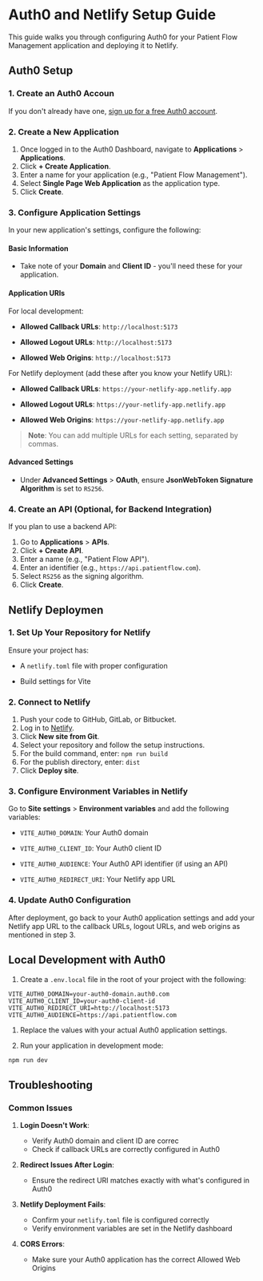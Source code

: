 
# Auth0 and Netlify Setup Guide

This guide walks you through configuring Auth0 for your Patient Flow
Management application and deploying it to Netlify.

## Auth0 Setup

### 1. Create an Auth0 Accoun

If you don't already have one, [sign up for a free Auth0 account](https://auth0.com/signup).

### 2. Create a New Application

1. Once logged in to the Auth0 Dashboard, navigate to
   **Applications** > **Applications**.
2. Click **+ Create Application**.
3. Enter a name for your application
   (e.g., "Patient Flow Management").
4. Select **Single Page Web Application** as the application type.
5. Click **Create**.

### 3. Configure Application Settings

In your new application's settings, configure the following:

#### Basic Information

- Take note of your **Domain** and **Client ID** - you'll need these for
  your application.

#### Application URIs

For local development:

- **Allowed Callback URLs**: `http://localhost:5173`

- **Allowed Logout URLs**: `http://localhost:5173`

- **Allowed Web Origins**: `http://localhost:5173`

For Netlify deployment (add these after you know your Netlify URL):

- **Allowed Callback URLs**: `https://your-netlify-app.netlify.app`

- **Allowed Logout URLs**: `https://your-netlify-app.netlify.app`

- **Allowed Web Origins**: `https://your-netlify-app.netlify.app`

> **Note**: You can add multiple URLs for each setting, separated by
> commas.

#### Advanced Settings

- Under **Advanced Settings** > **OAuth**, ensure
  **JsonWebToken Signature Algorithm** is set to `RS256`.

### 4. Create an API (Optional, for Backend Integration)

If you plan to use a backend API:

1. Go to **Applications** > **APIs**.
2. Click **+ Create API**.
3. Enter a name (e.g., "Patient Flow API").
4. Enter an identifier (e.g., `https://api.patientflow.com`).
5. Select `RS256` as the signing algorithm.
6. Click **Create**.

## Netlify Deploymen

### 1. Set Up Your Repository for Netlify

Ensure your project has:

- A `netlify.toml` file with proper configuration

- Build settings for Vite

### 2. Connect to Netlify

1. Push your code to GitHub, GitLab, or Bitbucket.
2. Log in to [Netlify](https://app.netlify.com/).
3. Click **New site from Git**.
4. Select your repository and follow the setup instructions.
5. For the build command, enter: `npm run build`
6. For the publish directory, enter: `dist`
7. Click **Deploy site**.

### 3. Configure Environment Variables in Netlify

Go to **Site settings** > **Environment variables** and add the following
variables:

- `VITE_AUTH0_DOMAIN`: Your Auth0 domain

- `VITE_AUTH0_CLIENT_ID`: Your Auth0 client ID

- `VITE_AUTH0_AUDIENCE`: Your Auth0 API identifier (if using an API)

- `VITE_AUTH0_REDIRECT_URI`: Your Netlify app URL

### 4. Update Auth0 Configuration

After deployment, go back to your Auth0 application settings and add your
Netlify app URL to the callback URLs, logout URLs, and web origins as
mentioned in step 3.

## Local Development with Auth0

1. Create a `.env.local` file in the root of your project with the
   following:

```env
VITE_AUTH0_DOMAIN=your-auth0-domain.auth0.com
VITE_AUTH0_CLIENT_ID=your-auth0-client-id
VITE_AUTH0_REDIRECT_URI=http://localhost:5173
VITE_AUTH0_AUDIENCE=https://api.patientflow.com

```

1. Replace the values with your actual Auth0 application settings.

2. Run your application in development mode:

```bash
npm run dev

```

## Troubleshooting

### Common Issues

1. **Login Doesn't Work**:

   - Verify Auth0 domain and client ID are correc
   - Check if callback URLs are correctly configured in Auth0

2. **Redirect Issues After Login**:

   - Ensure the redirect URI matches exactly with what's configured in
     Auth0

3. **Netlify Deployment Fails**:

   - Confirm your `netlify.toml` file is configured correctly
   - Verify environment variables are set in the Netlify dashboard

4. **CORS Errors**:

   - Make sure your Auth0 application has the correct Allowed Web
     Origins

